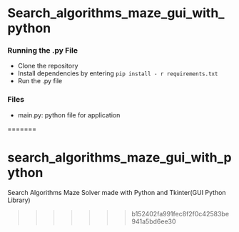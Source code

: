 
# Search_algorithms_maze_gui_with_python


<!-- ![](https://s9.gifyu.com/images/Animation26b554c14ad97aac0.gif) <br> -->

### Running the .py File
- Clone the repository
- Install dependencies by entering `pip install - r requirements.txt`
- Run the .py file

### Files
- main.py: python file for application

=======
# search_algorithms_maze_gui_with_python
Search Algorithms Maze Solver made with Python and Tkinter(GUI Python Library)
>>>>>>> b152402fa991fec8f2f0c42583be941a5bd6ee30
